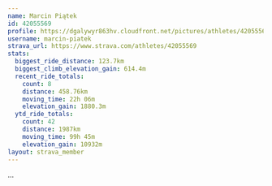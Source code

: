 ```yaml
---
name: Marcin Piątek
id: 42055569
profile: https://dgalywyr863hv.cloudfront.net/pictures/athletes/42055569/12602382/1/large.jpg
username: marcin-piatek
strava_url: https://www.strava.com/athletes/42055569
stats:
  biggest_ride_distance: 123.7km
  biggest_climb_elevation_gain: 614.4m
  recent_ride_totals:
    count: 8
    distance: 458.76km
    moving_time: 22h 06m
    elevation_gain: 1880.3m
  ytd_ride_totals:
    count: 42
    distance: 1987km
    moving_time: 99h 45m
    elevation_gain: 10932m
layout: strava_member
--- 
```

...
